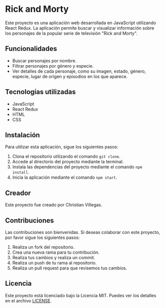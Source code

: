 # Rick and Morty

Este proyecto es una aplicación web desarrollada en JavaScript utilizando React Redux. La aplicación permite buscar y visualizar información sobre los personajes de la popular serie de televisión "Rick and Morty".

## Funcionalidades

- Buscar personajes por nombre.
- Filtrar personajes por género y especie.
- Ver detalles de cada personaje, como su imagen, estado, género, especie, lugar de origen y episodios en los que aparece.

## Tecnologías utilizadas

- JavaScript
- React Redux
- HTML
- CSS

## Instalación

Para utilizar esta aplicación, sigue los siguientes pasos:

1. Clona el repositorio utilizando el comando `git clone`.
2. Accede al directorio del proyecto mediante la terminal.
3. Instala las dependencias del proyecto mediante el comando `npm install`.
4. Inicia la aplicación mediante el comando `npm start`.

## Creador

Este proyecto fue creado por Christian Villegas.

## Contribuciones

Las contribuciones son bienvenidas. Si deseas colaborar con este proyecto, por favor sigue los siguientes pasos:

1. Realiza un fork del repositorio.
2. Crea una nueva rama para tu contribución.
3. Realiza tus cambios y realiza un commit.
4. Realiza un push de tu rama al repositorio.
5. Realiza un pull request para que revisemos tus cambios.

## Licencia

Este proyecto está licenciado bajo la Licencia MIT. Puedes ver los detalles en el archivo [LICENSE](LICENSE).
